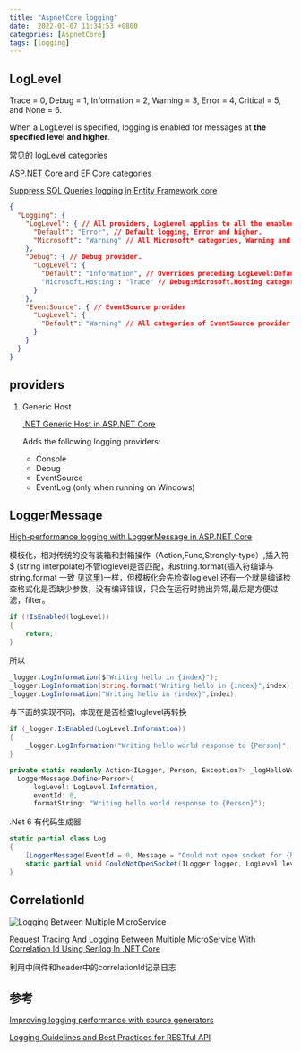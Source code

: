 ```yaml
---
title: "AspnetCore logging"
date:  2022-01-07 11:34:53 +0800
categories: [AspnetCore]
tags: [logging]
---
```


## LogLevel

  Trace = 0, Debug = 1, Information = 2, Warning = 3, Error = 4, Critical = 5, and None = 6.

  When a LogLevel is specified, logging is enabled for messages at **the specified level and higher**.

  常见的 logLevel categories

  [ASP.NET Core and EF Core categories](https://docs.microsoft.com/en-us/aspnet/core/fundamentals/logging/?view=aspnetcore-6.0#aspnet-core-and-ef-core-categories)

  [Suppress SQL Queries logging in Entity Framework core](https://stackoverflow.com/questions/42079956/suppress-sql-queries-logging-in-entity-framework-core)


  ```json
  {
    "Logging": {
      "LogLevel": { // All providers, LogLevel applies to all the enabled providers.
        "Default": "Error", // Default logging, Error and higher.
        "Microsoft": "Warning" // All Microsoft* categories, Warning and higher.
      },
      "Debug": { // Debug provider.
        "LogLevel": {
          "Default": "Information", // Overrides preceding LogLevel:Default setting.
          "Microsoft.Hosting": "Trace" // Debug:Microsoft.Hosting category.
        }
      },
      "EventSource": { // EventSource provider
        "LogLevel": {
          "Default": "Warning" // All categories of EventSource provider.
        }
      }
    }
  }
  ```

## providers

1. Generic Host

   [.NET Generic Host in ASP.NET Core](https://docs.microsoft.com/en-us/aspnet/core/fundamentals/host/generic-host?view=aspnetcore-6.0)

   Adds the following logging providers:

   * Console
   * Debug
   * EventSource
   * EventLog (only when running on Windows)



## LoggerMessage

  [High-performance logging with LoggerMessage in ASP.NET Core](https://docs.microsoft.com/en-us/aspnet/core/fundamentals/logging/loggermessage?view=aspnetcore-6.0)

  模板化，相对传统的没有装箱和封箱操作（Action,Func,Strongly-type）,插入符$ (string interpolate)不管loglevel是否匹配，和string.format(插入符编译与string.format 一致 见[这里](https://stackoverflow.com/questions/32342392/string-interpolation-vs-string-format))一样，但模板化会先检查loglevel,还有一个就是编译检查格式化是否缺少参数，没有编译错误，只会在运行时抛出异常,最后是方便过滤，filter。

  ```csharp
  if (!IsEnabled(logLevel))
  {
      return;
  }
  ```

  所以

  ```csharp
  _logger.LogInformation($"Writing hello in {index}");
  _logger.LogInformation(string.format("Writing hello in {index}",index));
  _logger.LogInformation("Writing hello in {index}",index);
  ```
  与下面的实现不同，体现在是否检查loglevel再转换

  ```csharp
  if (_logger.IsEnabled(LogLevel.Information))
  {
      _logger.LogInformation("Writing hello world response to {Person}", person);
  }
  ```

  ```csharp
  private static readonly Action<ILogger, Person, Exception?> _logHelloWorld =
    LoggerMessage.Define<Person>(
        logLevel: LogLevel.Information,
        eventId: 0,
        formatString: "Writing hello world response to {Person}");
  ```

  .Net 6 有代码生成器

  ```csharp
  static partial class Log
  {
      [LoggerMessage(EventId = 0, Message = "Could not open socket for {hostName}")]
      static partial void CouldNotOpenSocket(ILogger logger, LogLevel level, string hostName);
  }
  ```

## CorrelationId

![Logging Between Multiple MicroService ](https://csharpcorner-mindcrackerinc.netdna-ssl.com/article/logging-and-tracing-in-multiple-microservice-with-correlation-using-net-core/Images/requestflowdiagram.png)


[Request Tracing And Logging Between Multiple MicroService With Correlation Id Using Serilog In .NET Core](https://www.c-sharpcorner.com/article/logging-and-tracing-in-multiple-microservice-with-correlation-using-net-core/)

利用中间件和header中的correlationId记录日志
## 参考

[Improving logging performance with source generators](https://andrewlock.net/exploring-dotnet-6-part-8-improving-logging-performance-with-source-generators/)

[Logging Guidelines and Best Practices for RESTful API](https://www.pritambaldota.com/logging-guidelines-and-best-practices-for-restful-api/)
